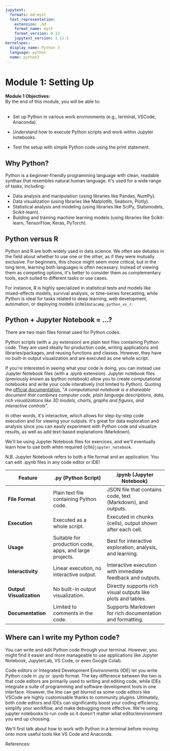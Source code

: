 ```yaml
---
jupytext:
  formats: md:myst
  text_representation:
    extension: .md
    format_name: myst
    format_version: 0.13
    jupytext_version: 1.11.5
kernelspec:
  display_name: Python 3
  language: python
  name: python3
---
```


# Module 1: Setting Up


<div class="alert alert-block alert-success">
<b>Module 1 Objectives:</b><br> 
By the end of this module, you will be able to:<br><br>

- Set up Python in various work environments (e.g., terminal, VSCode, Anaconda).<br>

- Understand how to execute Python scripts and work within Jupyter notebooks.<br>

- Test the setup with simple Python code using the print statement.<br>
</div>

## Why Python?

Python is a beginner-friendly programming language with clean, readable synthax that resembles natural human language. It's used for a wide range of tasks, including: 


- Data analysis and manipulation (using libraries like Pandas, NumPy).
- Data visualization (using libraries like Matplotlib, Seaborn, Plotly).
- Statistical analysis and modeling (using libraries like SciPy, Statsmodels, Scikit-learn).
- Building and training machine learning models (using libraries like Scikit-learn, TensorFlow, Keras, PyTorch).


## Python versus R

Python and R are both widely used in data science. We often see debates in the field about whether to use one or the other, as if they were mutually exclusive. 
For beginners, this choice might seem more critical, but in the long term, learning both languages is often necessary. Instead of viewing them as competing options, it's better to consider them as complementary tools, each suited to different tasks or use cases. 

For instance, R is highly specialized in statistical tests and models like mixed-effects models, survival analysis, or time-series forecasting, while Python is ideal for tasks related to deep learning, web development, automation, or deploying models {cite}`datacamp_python_vs_r`.

## Python + Jupyter Notebook = ...?

There are two main files format used for Python codes.

Python scripts (with a .py extension) are plain text files containing Python code. They are used ideally for production code, writing applications and libraries/packages, and reusing functions and classes. However, they have no built-in output visualization and are executed as one whole script.

If you're interested in seeing what your code is doing, you can instead use Jupyter Notebook files (with a .ipynb extension). 
Jupyter notebook files (previously known as Ipython notebook) allow you to create computational notebooks and write your code interatively (not limited to Python). Quoting the [official documentation](https://docs.jupyter.org/en/latest/#what-is-a-notebook), "*A computational notebook is a shareable document that combines computer code, plain language descriptions, data, rich visualizations like 3D models, charts, graphs and figures, and interactive controls*".

In other words,  it's interactive, which allows for step-by-step code execution and for viewing your outputs. It's great for data exploration and analysis since you can easily experiment with Python code and visualize results, as well as add text-based explanations (Markdown).

We'll be using Jupyter Notebook files for exercices, and we'll eventually learn how to use both when required {cite}`jupyter_notebook`.

N.B. Jupyter Notebook refers to both a file format and an application. You can edit .ipynb files in any code editor or IDE!

| **Feature**                | **.py (Python Script)**                                    | **.ipynb (Jupyter Notebook)**                             |
|----------------------------|------------------------------------------------------------|-----------------------------------------------------------|
| **File Format**            | Plain text file containing Python code.                   | JSON file that contains code, text (Markdown), and outputs. |
| **Execution**              | Executed as a whole script.                               | Executed in chunks (cells), output shown after each cell. |
| **Usage**                  | Suitable for production code, apps, and large projects.   | Best for interactive exploration, analysis, and learning.  |
| **Interactivity**          | Linear execution, no interactive output.                  | Interactive execution with immediate feedback and outputs. |
| **Output Visualization**   | No built-in output visualization.                         | Directly supports rich visual outputs like plots and tables. |
| **Documentation**          | Limited to comments in the code.                          | Supports Markdown for rich documentation and formatting.   |



## Where can I write my Python code?

You can write and edit Python code through your terminal. However, you might find it easier and more manageable to use applications like Jupyter Notebook, JupyterLab, VS Code, or even Google Colab.

Code editors or Integrated Development Environments (IDE) let you write Python code in .py or .ipynb format. The key difference between the two is that code editors are primarily used to writing and editing code, while IDEs integrate a suite of programming and software development tools in one interface. However, the line can get blurred as some code editors like VSCode are highly customisable thanks to community plugins. Ultimately, both code editors and IDEs can significantly boost your coding efficiency, simplify your workflow, and make debugging more effective. 
We're using jupyter notebooks to run code so it doesn't matter what editor/environment you end up choosing. 

We'll first talk about how to work with Python in a terminal before moving onto more useful tools like VS Code and Anaconda.


References:
```{bibliography}
```